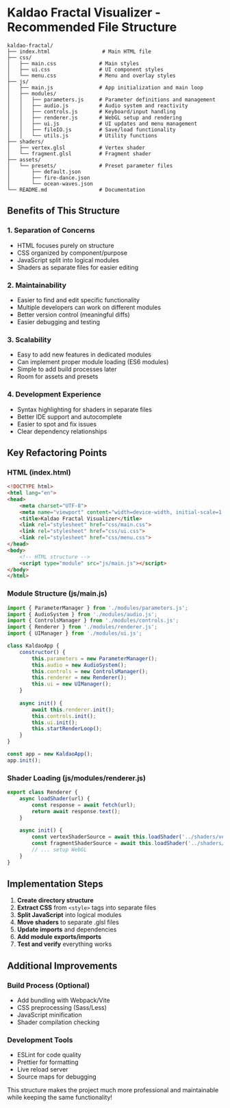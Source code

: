 # Kaldao Fractal Visualizer - Recommended File Structure

```
kaldao-fractal/
├── index.html                 # Main HTML file
├── css/
│   ├── main.css              # Main styles
│   ├── ui.css                # UI component styles
│   └── menu.css              # Menu and overlay styles
├── js/
│   ├── main.js               # App initialization and main loop
│   ├── modules/
│   │   ├── parameters.js     # Parameter definitions and management
│   │   ├── audio.js          # Audio system and reactivity
│   │   ├── controls.js       # Keyboard/input handling
│   │   ├── renderer.js       # WebGL setup and rendering
│   │   ├── ui.js             # UI updates and menu management
│   │   ├── fileIO.js         # Save/load functionality
│   │   └── utils.js          # Utility functions
├── shaders/
│   ├── vertex.glsl           # Vertex shader
│   └── fragment.glsl         # Fragment shader
├── assets/
│   └── presets/              # Preset parameter files
│       ├── default.json
│       ├── fire-dance.json
│       └── ocean-waves.json
└── README.md                 # Documentation
```

## Benefits of This Structure

### 1. **Separation of Concerns**
- HTML focuses purely on structure
- CSS organized by component/purpose
- JavaScript split into logical modules
- Shaders as separate files for easier editing

### 2. **Maintainability**
- Easier to find and edit specific functionality
- Multiple developers can work on different modules
- Better version control (meaningful diffs)
- Easier debugging and testing

### 3. **Scalability**
- Easy to add new features in dedicated modules
- Can implement proper module loading (ES6 modules)
- Simple to add build processes later
- Room for assets and presets

### 4. **Development Experience**
- Syntax highlighting for shaders in separate files
- Better IDE support and autocomplete
- Easier to spot and fix issues
- Clear dependency relationships

## Key Refactoring Points

### HTML (index.html)
```html
<!DOCTYPE html>
<html lang="en">
<head>
    <meta charset="UTF-8">
    <meta name="viewport" content="width=device-width, initial-scale=1.0">
    <title>Kaldao Fractal Visualizer</title>
    <link rel="stylesheet" href="css/main.css">
    <link rel="stylesheet" href="css/ui.css">
    <link rel="stylesheet" href="css/menu.css">
</head>
<body>
    <!-- HTML structure -->
    <script type="module" src="js/main.js"></script>
</body>
</html>
```

### Module Structure (js/main.js)
```javascript
import { ParameterManager } from './modules/parameters.js';
import { AudioSystem } from './modules/audio.js';
import { ControlsManager } from './modules/controls.js';
import { Renderer } from './modules/renderer.js';
import { UIManager } from './modules/ui.js';

class KaldaoApp {
    constructor() {
        this.parameters = new ParameterManager();
        this.audio = new AudioSystem();
        this.controls = new ControlsManager();
        this.renderer = new Renderer();
        this.ui = new UIManager();
    }
    
    async init() {
        await this.renderer.init();
        this.controls.init();
        this.ui.init();
        this.startRenderLoop();
    }
}

const app = new KaldaoApp();
app.init();
```

### Shader Loading (js/modules/renderer.js)
```javascript
export class Renderer {
    async loadShader(url) {
        const response = await fetch(url);
        return await response.text();
    }
    
    async init() {
        const vertexShaderSource = await this.loadShader('../shaders/vertex.glsl');
        const fragmentShaderSource = await this.loadShader('../shaders/fragment.glsl');
        // ... setup WebGL
    }
}
```

## Implementation Steps

1. **Create directory structure**
2. **Extract CSS** from `<style>` tags into separate files
3. **Split JavaScript** into logical modules
4. **Move shaders** to separate .glsl files
5. **Update imports** and dependencies
6. **Add module exports/imports**
7. **Test and verify** everything works

## Additional Improvements

### Build Process (Optional)
- Add bundling with Webpack/Vite
- CSS preprocessing (Sass/Less)
- JavaScript minification
- Shader compilation checking

### Development Tools
- ESLint for code quality
- Prettier for formatting
- Live reload server
- Source maps for debugging

This structure makes the project much more professional and maintainable while keeping the same functionality!